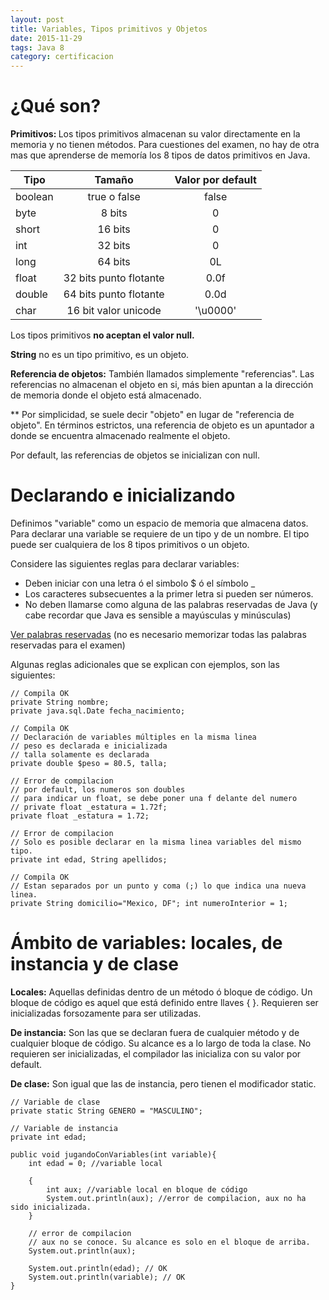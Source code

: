 ```yaml
---
layout: post
title: Variables, Tipos primitivos y Objetos
date: 2015-11-29
tags: Java 8
category: certificacion
---
```


¿Qué son?
==============

<strong>Primitivos: </strong> Los tipos primitivos almacenan su valor directamente en la memoria y no tienen métodos. Para cuestiones del examen, no hay de otra mas que aprenderse de memoría los 8 tipos de datos primitivos en Java.

| Tipo     |      Tamaño            | Valor por default |
|----------|:-------------:         |:----------------------:|
| boolean |  true o false           | false    
| byte    |    8 bits               | 0
| short   | 16 bits                 | 0
| int     | 32 bits                 | 0
| long    | 64 bits                 | 0L   
| float   | 32 bits punto flotante  | 0.0f
| double  | 64 bits punto flotante  | 0.0d
| char    | 16 bit valor unicode    | '\u0000'

Los tipos primitivos <strong>no aceptan el valor null.</strong>

<strong>String</strong> no es un tipo primitivo, es un objeto.

<strong>Referencia de objetos:</strong> También llamados simplemente "referencias". Las referencias no almacenan el objeto en si, más bien apuntan a la dirección de memoria donde el objeto está almacenado.

** Por simplicidad, se suele decir "objeto" en lugar de "referencia de objeto". En términos estrictos, una referencia de objeto es un apuntador a donde se encuentra almacenado realmente el objeto.

Por default, las referencias de objetos se inicializan con null.

Declarando e inicializando
============================
Definimos "variable" como un espacio de memoria que almacena datos. Para declarar una variable se requiere de un tipo y de un nombre. El tipo puede ser cualquiera de los 8 tipos primitivos o un objeto.

Considere las siguientes reglas para declarar variables:

* Deben iniciar con una letra ó el simbolo $ ó el símbolo _
* Los caracteres subsecuentes a la primer letra si pueden ser números.
* No deben llamarse como alguna de las palabras reservadas de Java (y cabe recordar que Java es sensible a mayúsculas y minúsculas)

[Ver palabras reservadas](http://docs.oracle.com/javase/tutorial/java/nutsandbolts/_keywords.html) (no es necesario memorizar todas las palabras reservadas para el examen)

Algunas reglas adicionales que se explican con ejemplos, son las siguientes:

    // Compila OK
	private String nombre;
	private java.sql.Date fecha_nacimiento;
	
	// Compila OK
	// Declaración de variables múltiples en la misma linea
	// peso es declarada e inicializada
	// talla solamente es declarada
	private double $peso = 80.5, talla;
	
	// Error de compilacion
	// por default, los numeros son doubles
	// para indicar un float, se debe poner una f delante del numero
	// private float _estatura = 1.72f;
	private float _estatura = 1.72;
		
	// Error de compilacion
	// Solo es posible declarar en la misma linea variables del mismo tipo.
	private int edad, String apellidos;
	
	// Compila OK
	// Estan separados por un punto y coma (;) lo que indica una nueva linea.
	private String domicilio="Mexico, DF"; int numeroInterior = 1;


Ámbito de variables: locales, de instancia y de clase
=======================================

<strong>Locales:</strong> Aquellas definidas dentro de un método ó bloque de código. Un bloque de código es aquel que está definido entre llaves { }. Requieren ser inicializadas forsozamente para ser utilizadas.

<strong>De instancia:</strong> Son las que se declaran fuera de cualquier método y de cualquier bloque de código. Su alcance es a lo largo de toda la clase. No requieren ser inicializadas, el compilador las inicializa con su valor por default.

<strong>De clase:</strong> Son igual que las de instancia, pero tienen el modificador static.

	// Variable de clase
	private static String GENERO = "MASCULINO";
	
	// Variable de instancia
	private int edad;
	
	public void jugandoConVariables(int variable){
		int edad = 0; //variable local
		
		{
			int aux; //variable local en bloque de código
			System.out.println(aux); //error de compilacion, aux no ha sido inicializada.
		}
		
		// error de compilacion
		// aux no se conoce. Su alcance es solo en el bloque de arriba.
		System.out.println(aux);
		
		System.out.println(edad); // OK
		System.out.println(variable); // OK
	}
    
